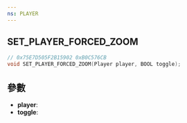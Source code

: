 ```yaml
---
ns: PLAYER
---
```

## SET_PLAYER_FORCED_ZOOM

```c
// 0x75E7D505F2B15902 0xB0C576CB
void SET_PLAYER_FORCED_ZOOM(Player player, BOOL toggle);
```


## 參數
* **player**: 
* **toggle**: 

